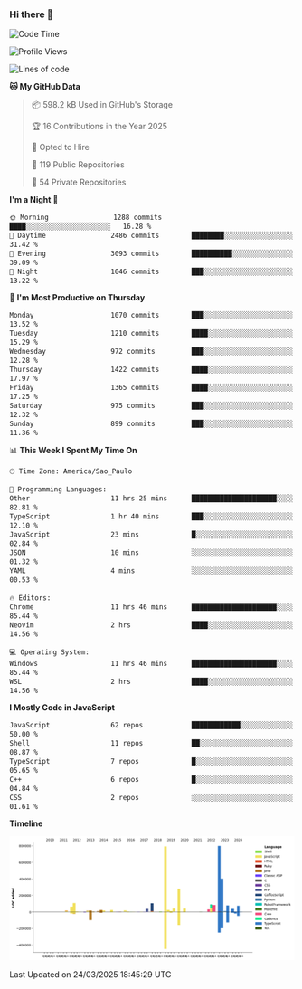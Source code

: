 ### Hi there 👋

<!--START_SECTION:waka-->
![Code Time](http://img.shields.io/badge/Code%20Time-6%2C995%20hrs%2056%20mins-blue)

![Profile Views](http://img.shields.io/badge/Profile%20Views-1-blue)

![Lines of code](https://img.shields.io/badge/From%20Hello%20World%20I%27ve%20Written-3.3%20million%20lines%20of%20code-blue)

**🐱 My GitHub Data** 

> 📦 598.2 kB Used in GitHub's Storage 
 > 
> 🏆 16 Contributions in the Year 2025
 > 
> 💼 Opted to Hire
 > 
> 📜 119 Public Repositories 
 > 
> 🔑 54 Private Repositories 
 > 
**I'm a Night 🦉** 

```text
🌞 Morning                1288 commits        ████░░░░░░░░░░░░░░░░░░░░░   16.28 % 
🌆 Daytime                2486 commits        ████████░░░░░░░░░░░░░░░░░   31.42 % 
🌃 Evening                3093 commits        ██████████░░░░░░░░░░░░░░░   39.09 % 
🌙 Night                  1046 commits        ███░░░░░░░░░░░░░░░░░░░░░░   13.22 % 
```
📅 **I'm Most Productive on Thursday** 

```text
Monday                   1070 commits        ███░░░░░░░░░░░░░░░░░░░░░░   13.52 % 
Tuesday                  1210 commits        ████░░░░░░░░░░░░░░░░░░░░░   15.29 % 
Wednesday                972 commits         ███░░░░░░░░░░░░░░░░░░░░░░   12.28 % 
Thursday                 1422 commits        ████░░░░░░░░░░░░░░░░░░░░░   17.97 % 
Friday                   1365 commits        ████░░░░░░░░░░░░░░░░░░░░░   17.25 % 
Saturday                 975 commits         ███░░░░░░░░░░░░░░░░░░░░░░   12.32 % 
Sunday                   899 commits         ███░░░░░░░░░░░░░░░░░░░░░░   11.36 % 
```


📊 **This Week I Spent My Time On** 

```text
🕑︎ Time Zone: America/Sao_Paulo

💬 Programming Languages: 
Other                    11 hrs 25 mins      █████████████████████░░░░   82.81 % 
TypeScript               1 hr 40 mins        ███░░░░░░░░░░░░░░░░░░░░░░   12.10 % 
JavaScript               23 mins             █░░░░░░░░░░░░░░░░░░░░░░░░   02.84 % 
JSON                     10 mins             ░░░░░░░░░░░░░░░░░░░░░░░░░   01.32 % 
YAML                     4 mins              ░░░░░░░░░░░░░░░░░░░░░░░░░   00.53 % 

🔥 Editors: 
Chrome                   11 hrs 46 mins      █████████████████████░░░░   85.44 % 
Neovim                   2 hrs               ████░░░░░░░░░░░░░░░░░░░░░   14.56 % 

💻 Operating System: 
Windows                  11 hrs 46 mins      █████████████████████░░░░   85.44 % 
WSL                      2 hrs               ████░░░░░░░░░░░░░░░░░░░░░   14.56 % 
```

**I Mostly Code in JavaScript** 

```text
JavaScript               62 repos            ████████████░░░░░░░░░░░░░   50.00 % 
Shell                    11 repos            ██░░░░░░░░░░░░░░░░░░░░░░░   08.87 % 
TypeScript               7 repos             █░░░░░░░░░░░░░░░░░░░░░░░░   05.65 % 
C++                      6 repos             █░░░░░░░░░░░░░░░░░░░░░░░░   04.84 % 
CSS                      2 repos             ░░░░░░░░░░░░░░░░░░░░░░░░░   01.61 % 
```



**Timeline**

![Lines of Code chart](https://raw.githubusercontent.com/jampow/jampow/master/assets/bar_graph.png)


 Last Updated on 24/03/2025 18:45:29 UTC
<!--END_SECTION:waka-->
